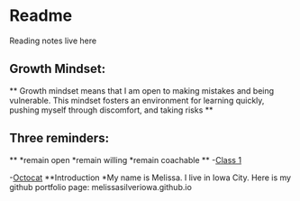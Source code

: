 # Readme
Reading notes live here
## Growth Mindset: 
** Growth mindset means that I am open to making mistakes and being vulnerable. This mindset fosters an environment for learning quickly, pushing myself through discomfort, and taking risks **
## Three reminders:
** *remain open
   *remain willing
   *remain coachable **
-[Class 1](class-01.md)

-[Octocat](https://myoctocat.com/assets/images/base-octocat.svg)
**Introduction
*My name is Melissa. I live in Iowa City. Here is my github portfolio page: melissasilveriowa.github.io
